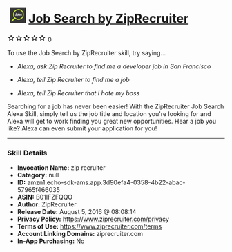 # &nbsp;<img src="skill_icon" alt="Job Search by ZipRecruiter icon" width="36"> [Job Search by ZipRecruiter](http://alexa.amazon.com/#skills/amzn1.echo-sdk-ams.app.3d90efa4-0358-4b22-abac-57965f466035)
![0 stars](../../images/ic_star_border_black_18dp_1x.png)![0 stars](../../images/ic_star_border_black_18dp_1x.png)![0 stars](../../images/ic_star_border_black_18dp_1x.png)![0 stars](../../images/ic_star_border_black_18dp_1x.png)![0 stars](../../images/ic_star_border_black_18dp_1x.png) 0

To use the Job Search by ZipRecruiter skill, try saying...

* *Alexa, ask Zip Recruiter to find me a developer job in San Francisco*

* *Alexa, tell Zip Recruiter to find me a job*

* *Alexa, tell Zip Recruiter that I hate my boss*

Searching for a job has never been easier! With the ZipRecruiter Job Search Alexa Skill, simply tell us the job title and location you're looking for and Alexa will get to work finding you great new opportunities. Hear a job you like? Alexa can even submit your application for you!

***

### Skill Details

* **Invocation Name:** zip recruiter
* **Category:** null
* **ID:** amzn1.echo-sdk-ams.app.3d90efa4-0358-4b22-abac-57965f466035
* **ASIN:** B01IFZFQQO
* **Author:** ZipRecruiter
* **Release Date:** August 5, 2016 @ 08:08:14
* **Privacy Policy:** https://www.ziprecruiter.com/privacy
* **Terms of Use:** https://www.ziprecruiter.com/terms
* **Account Linking Domains:** ziprecruiter.com
* **In-App Purchasing:** No

